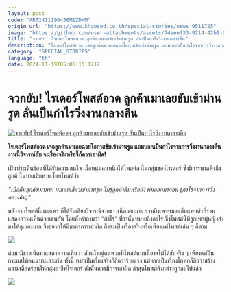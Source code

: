 ```yaml
---
layout: post
code: "ART2411190456M1ZDHM"
origin_url: "https://www.khaosod.co.th/special-stories/news_9511725"
image: "https://github.com/user-attachments/assets/74aeef33-9214-42b1-9051-29800a5bb78e"
title: "จวกยับ! ไรเดอร์โพสต์อวด ลูกค้าเมาเลยขับเข้าม่านรูด ลั่นเป็นกำไรวิ่งงานกลางคืน"
description: "ไรเดอร์โพสต์อวด เจอลูกค้าเมาเลยฉวยโอกาสขับเข้าม่านรูด แถมบอกเป็นกำไรจากการวิ่งงานกลางคืน งานนี้วิจารณ์ยับ จะเรื่องจริงหรือจี้ก็ควรเอาผิด!"
category: "SPECIAL_STORIES"
language: "th"
date: 2024-11-19T05:06:15.121Z
---
```


# จวกยับ! ไรเดอร์โพสต์อวด ลูกค้าเมาเลยขับเข้าม่านรูด ลั่นเป็นกำไรวิ่งงานกลางคืน

[![จวกยับ! ไรเดอร์โพสต์อวด ลูกค้าเมาเลยขับเข้าม่านรูด ลั่นเป็นกำไรวิ่งงานกลางคืน](https://www.khaosod.co.th/wpapp/uploads/2024/11/rider1119-1w.jpg "จวกยับ! ไรเดอร์โพสต์อวด ลูกค้าเมาเลยขับเข้าม่านรูด ลั่นเป็นกำไรวิ่งงานกลางคืน")](https://www.khaosod.co.th/wpapp/uploads/2024/11/rider1119-1w.jpg)

**ไรเดอร์โพสต์อวด เจอลูกค้าเมาเลยฉวยโอกาสขับเข้าม่านรูด แถมบอกเป็นกำไรจากการวิ่งงานกลางคืน งานนี้วิจารณ์ยับ จะเรื่องจริงหรือจี้ก็ควรเอาผิด!**

เป็นประเด็นร้อนที่ได้รับความสนใจ เมื่อหนุ่มคนหนึ่งได้โพสต์ลงในกลุ่มของไรเดอร์ ซึ่งมีการพาดพิงถึงลูกค้าในทางเสียหาย โดยโพสต์ว่า

_“เมื่อคืนลูกค้าเมามาก ผมเลยเลี้ยวเข้าม่านรูด ไม่รู้ลูกค้าตื่นหรือยัง ผมออกมาก่อน (กำไรจากการวิ่งกลางคืน)”_

หลังจากโพสต์นี้เผยแพร่ ก็ได้รับเสียงวิจารณ์จากชาวเน็ตมากมาย รวมถึงเพจหมอแล็บแพนด้าที่ร่วมแสดงความเห็นด้วยเช่นกัน โดยตั้งคำถามว่า “กำไร” ที่ว่านั้นหมายถึงอะไร ซึ่งโพสต์นี้มีลูกเพจผู้หญิงส่งมาให้ดูเยอะมาก จึงอยากให้มีมาตรการเอาผิด ถึงจะเป็นเรื่องจริงหรือเพียงแค่โพสต์เล่น ๆ ก็ตาม

[![](https://www.khaosod.co.th/wpapp/uploads/2024/11/rider1119-1e.jpg)](https://www.khaosod.co.th/wpapp/uploads/2024/11/rider1119-1e.jpg)

ต่อมามีชาวเน็ตมาแสดงความเห็นว่า ส่วนใหญ่คนพวกที่โพสต์แบบนี้อาจไม่ได้ขับจริง ๆ เพียงแค่ปั่นกระแสให้คนมาทะเลาะกัน ทั้งนี้ หากเป็นเรื่องจริงก็ถือว่าร้ายแรง แต่หากเป็นเรื่องโกหกก็ถือว่าสร้างความเดือดร้อนให้กลุ่มอาชีพไรเดอร์ ดังนั้นควรมีการเอาผิด ล่าสุดโพสต์ดังกล่าวถูกลบไปแล้ว

[![](https://www.khaosod.co.th/wpapp/uploads/2024/11/rider1119-2.jpg)](https://www.khaosod.co.th/wpapp/uploads/2024/11/rider1119-2.jpg)